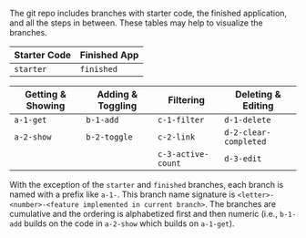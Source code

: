 The git repo includes branches with starter code, the finished application, and all the steps in between. These tables may help to visualize the branches.

| Starter Code | Finished App |
| ------------ | ------------ |
| `starter`    | `finished`   |


| Getting & Showing | Adding & Toggling | Filtering          | Deleting & Editing    |
| ----------------- | ----------------- | ------------------ | --------------------- |
| `a-1-get`         | `b-1-add`         | `c-1-filter`       | `d-1-delete`          |
| `a-2-show`        | `b-2-toggle`      | `c-2-link`         | `d-2-clear-completed` |
|                   |                   | `c-3-active-count` | `d-3-edit`            |

With the exception of the `starter` and `finished` branches, each branch is named with a prefix like `a-1-`. This branch name signature is `<letter>-<number>-<feature implemented in current branch>`. The branches are cumulative and the ordering is alphabetized first and then numeric (i.e., `b-1-add` builds on the code in `a-2-show` which builds on `a-1-get`).